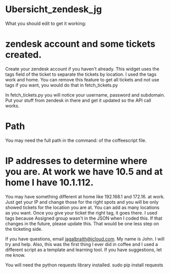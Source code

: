 # Ubersicht_zendesk_jg

What you should edit to get it working:

# zendesk account and some tickets created.
Create your zendesk account if you haven't already.
This widget uses the tags field of the ticket to separate the tickets by location.
I used the tags work and home. You can remove this feature to get all tickets and not use
tags if you want, you would do that in fetch_tickets.py

In fetch_tickets.py you will notice your username, password and subdomain. Put your stuff from
zendesk in there and get it updated so the API call works.

# Path
You may need the full path in the command: of the coffeescript file.

# IP addresses to determine where you are. At work we have 10.5 and at home I have 10.1.112.
You may have something different at home like 192.168.1 and 172.16. at work. Just get your IP and change those for
the right spots and you will be only showed tickets for the location you are at.
You can add as many locations as you want. Once you give your ticket the right tag, it goes there.
I used tags because Assigned group wasn't in the JSON when I coded this. If that changes in the
future, please update this. That would be one less step on the ticketing side.

If you have questions, email jagalbraith@icloud.com. My name is John. I will try and help.
Also, this was the first thing I ever did in coffee and I used a different script
as a template and learning tool. If you have suggestions, let me know.

You will need the python requests library installed. sudo pip install requests

